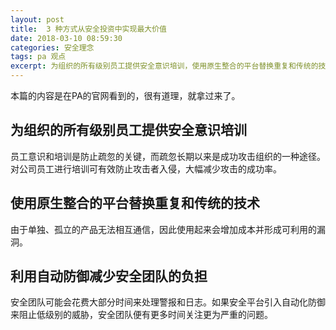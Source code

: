 ```yaml
---
layout: post
title:  3 种方式从安全投资中实现最大价值
date: 2018-03-10 08:59:30
categories: 安全理念
tags: pa 观点
excerpt: 为组织的所有级别员工提供安全意识培训，使用原生整合的平台替换重复和传统的技术，利用自动防御减少安全团队的负担。
---
```


本篇的内容是在PA的官网看到的，很有道理，就拿过来了。

## 为组织的所有级别员工提供安全意识培训
员工意识和培训是防止疏忽的关键，而疏忽长期以来是成功攻击组织的一种途径。对公司员工进行培训可有效防止攻击者入侵，大幅减少攻击的成功率。


## 使用原生整合的平台替换重复和传统的技术
由于单独、孤立的产品无法相互通信，因此使用起来会增加成本并形成可利用的漏洞。


## 利用自动防御减少安全团队的负担
安全团队可能会花费大部分时间来处理警报和日志。如果安全平台引入自动化防御来阻止低级别的威胁，安全团队便有更多时间关注更为严重的问题。